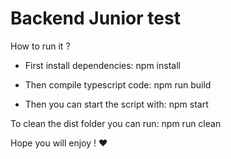 # Backend Junior test
How to run it ?

- First install dependencies: npm install

- Then compile typescript code: npm run build

- Then you can start the script with: npm start

To clean the dist folder you can run: npm run clean

Hope you will enjoy ! ❤️
